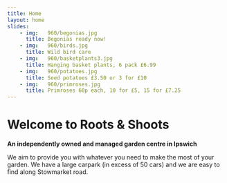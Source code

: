 ```yaml
---
title: Home
layout: home
slides:
    - img:   960/begonias.jpg
      title: Begonias ready now!
    - img:   960/birds.jpg
      title: Wild bird care
    - img:   960/basketplants3.jpg
      title: Hanging basket plants, 6 pack £6.99
    - img:   960/potatoes.jpg
      title: Seed potatoes £3.50 or 3 for £10
    - img:   960/primroses.jpg
      title: Primroses 60p each, 10 for £5, 15 for £7.25 
---
```


# Welcome to Roots &amp; Shoots

__An independently owned and managed garden centre in Ipswich__

We aim to provide you with whatever you need to make the most of your garden. We have a large carpark (in excess of 50 cars) and we are easy to find along Stowmarket road.
